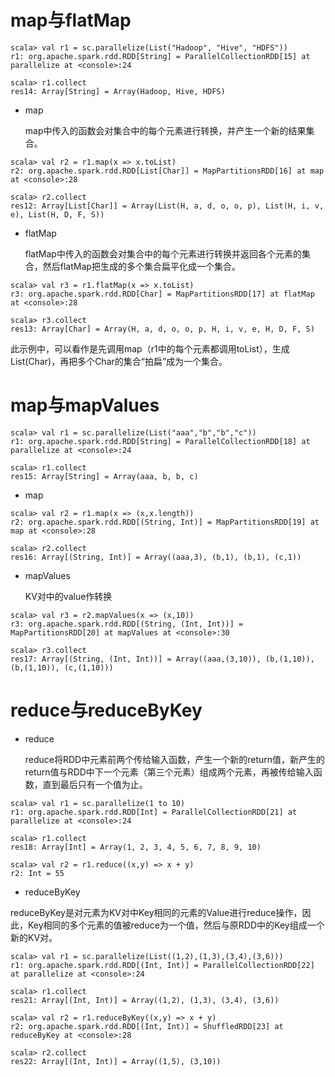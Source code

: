 # map与flatMap
```
scala> val r1 = sc.parallelize(List("Hadoop", "Hive", "HDFS"))
r1: org.apache.spark.rdd.RDD[String] = ParallelCollectionRDD[15] at parallelize at <console>:24

scala> r1.collect
res14: Array[String] = Array(Hadoop, Hive, HDFS)
```

- map

  map中传入的函数会对集合中的每个元素进行转换，并产生一个新的结果集合。
```
scala> val r2 = r1.map(x => x.toList)
r2: org.apache.spark.rdd.RDD[List[Char]] = MapPartitionsRDD[16] at map at <console>:28

scala> r2.collect
res12: Array[List[Char]] = Array(List(H, a, d, o, o, p), List(H, i, v, e), List(H, D, F, S))
```

- flatMap

  flatMap中传入的函数会对集合中的每个元素进行转换并返回各个元素的集合，然后flatMap把生成的多个集合扁平化成一个集合。
```
scala> val r3 = r1.flatMap(x => x.toList)
r3: org.apache.spark.rdd.RDD[Char] = MapPartitionsRDD[17] at flatMap at <console>:28

scala> r3.collect
res13: Array[Char] = Array(H, a, d, o, o, p, H, i, v, e, H, D, F, S)
```
  此示例中，可以看作是先调用map（r1中的每个元素都调用toList），生成List(Char)，再把多个Char的集合“拍扁”成为一个集合。

# map与mapValues
```
scala> val r1 = sc.parallelize(List("aaa","b","b","c"))
r1: org.apache.spark.rdd.RDD[String] = ParallelCollectionRDD[18] at parallelize at <console>:24

scala> r1.collect
res15: Array[String] = Array(aaa, b, b, c)
```

- map

```
scala> val r2 = r1.map(x => (x,x.length))
r2: org.apache.spark.rdd.RDD[(String, Int)] = MapPartitionsRDD[19] at map at <console>:28

scala> r2.collect
res16: Array[(String, Int)] = Array((aaa,3), (b,1), (b,1), (c,1))
```

- mapValues

  KV对中的value作转换
```
scala> val r3 = r2.mapValues(x => (x,10))
r3: org.apache.spark.rdd.RDD[(String, (Int, Int))] = MapPartitionsRDD[20] at mapValues at <console>:30

scala> r3.collect
res17: Array[(String, (Int, Int))] = Array((aaa,(3,10)), (b,(1,10)), (b,(1,10)), (c,(1,10)))
```

# reduce与reduceByKey
- reduce

  reduce将RDD中元素前两个传给输入函数，产生一个新的return值，新产生的return值与RDD中下一个元素（第三个元素）组成两个元素，再被传给输入函数，直到最后只有一个值为止。
```
scala> val r1 = sc.parallelize(1 to 10)
r1: org.apache.spark.rdd.RDD[Int] = ParallelCollectionRDD[21] at parallelize at <console>:24

scala> r1.collect
res18: Array[Int] = Array(1, 2, 3, 4, 5, 6, 7, 8, 9, 10)

scala> val r2 = r1.reduce((x,y) => x + y)
r2: Int = 55
```

- reduceByKey

reduceByKey是对元素为KV对中Key相同的元素的Value进行reduce操作，因此，Key相同的多个元素的值被reduce为一个值，然后与原RDD中的Key组成一个新的KV对。
```
scala> val r1 = sc.parallelize(List((1,2),(1,3),(3,4),(3,6)))
r1: org.apache.spark.rdd.RDD[(Int, Int)] = ParallelCollectionRDD[22] at parallelize at <console>:24

scala> r1.collect
res21: Array[(Int, Int)] = Array((1,2), (1,3), (3,4), (3,6))

scala> val r2 = r1.reduceByKey((x,y) => x + y)
r2: org.apache.spark.rdd.RDD[(Int, Int)] = ShuffledRDD[23] at reduceByKey at <console>:28

scala> r2.collect
res22: Array[(Int, Int)] = Array((1,5), (3,10))
```
